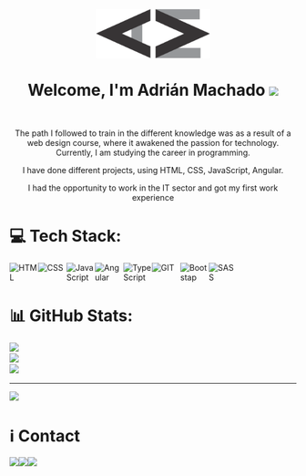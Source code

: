 

<p align="center">
  <img align="center" src="https://github.com/adrianmachadodev/adrianmachadodev/blob/main/logo-adrian-dark.png" width="200"/>
</p>

<h1 align="center">Welcome, I'm Adrián Machado <img src = "https://raw.githubusercontent.com/MartinHeinz/MartinHeinz/master/wave.gif" width = 30px>  </h1>

<br>

<p align="center" width="150px"> The path I followed to train in the different knowledge was as a result of a web design course, where it awakened the passion for technology. Currently, I am studying the career in programming.</p>

<p align="center" width="150px">I have done different projects, using HTML, CSS, JavaScript, Angular.</p>

<p align="center" >I had the opportunity to work in the IT sector and got my first work experience</p>

# 💻 Tech Stack:
<img align="left" alt="HTML" width="50px" src="https://cdn.jsdelivr.net/npm/simple-icons@3.2.0/icons/html5.svg" />
<img align="left" alt="CSS" width="50px" src="https://cdn.jsdelivr.net/npm/simple-icons@3.2.0/icons/css3.svg" />
<img align="left" alt="JavaScript" width="50px" src="https://cdn.jsdelivr.net/npm/simple-icons@3.2.0/icons/javascript.svg" />
<img align="left" alt="Angular" width="50px" src="https://cdn.jsdelivr.net/npm/simple-icons@3.2.0/icons/angular.svg" />
<img align="left" alt="TypeScript" width="50px" src="https://cdn.jsdelivr.net/npm/simple-icons@3.2.0/icons/typescript.svg" />
<img align="left" alt="GIT" width="50px" src="https://cdn.jsdelivr.net/npm/simple-icons@3.2.0/icons/git.svg" />
<img align="left" alt="Bootstap" width="50px" src="https://cdn.jsdelivr.net/npm/simple-icons@3.2.0/icons/bootstrap.svg" />
<img align="left" alt="SASS" width="50px" src="https://cdn.jsdelivr.net/npm/simple-icons@3.2.0/icons/sass.svg" />

<br>
<br>

# 📊 GitHub Stats:
![](https://github-readme-stats.vercel.app/api?username=adrianmachadodev&theme=highcontrast&hide_border=false&include_all_commits=true&count_private=false)<br/>
![](https://github-readme-streak-stats.herokuapp.com/?user=adrianmachadodev&theme=highcontrast&hide_border=false)<br/>
![](https://github-readme-stats.vercel.app/api/top-langs/?username=adrianmachadodev&theme=highcontrast&hide_border=false&include_all_commits=true&count_private=false&layout=compact)

---
[![](https://visitcount.itsvg.in/api?id=adrianmachadodev&icon=0&color=0)](https://visitcount.itsvg.in)



# ℹ Contact

<a href="https://www.linkedin.com/in/adriangmachado/">
<img align="left" src="http://img.shields.io/badge/Linkedin-000000?style=for-the-badge&logo=linkedin&logoColor=white"></a>

<a href="https://wonderful-shirley-7c440d.netlify.app">
<img align="left" src="http://img.shields.io/badge/portfolio-000000?style=for-the-badge&logo=portfolio&logoColor=white"></a>

<a href="mailto:machadoadriangabriel@gmail.com">
<img align="left" src="http://img.shields.io/badge/-machadoadriangabriel@gmail.com-000000?style=for-the-badge&logo=Gmail&logoColor=white"></a>
<!--
**adrianmachadodev/adrianmachadodev** is a ✨ _special_ ✨ repository because its `README.md` (this file) appears on your GitHub profile.

Here are some ideas to get you started:

- 🔭 I’m currently working on ...
- 🌱 I’m currently learning ...
- 👯 I’m looking to collaborate on ...
- 🤔 I’m looking for help with ...
- 💬 Ask me about ...
- 📫 How to reach me: ...
- 😄 Pronouns: ...
- ⚡ Fun fact: ...
-->
